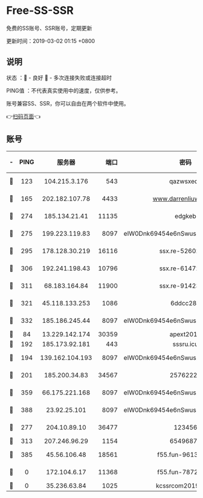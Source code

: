# Free-SS-SSR

免费的SS账号、SSR账号，定期更新

更新时间：2019-03-02 01:15 +0800

## 说明

状态     ：🙂 - 良好 🙁 - 多次连接失败或连接超时

PING值   ：不代表真实使用中的速度，仅供参考。

账号兼容SS、SSR，你可以自由在两个软件中使用。

👉[扫码页面](https://liesauer.github.io/free-ss-ssr.github.io/)👈

## 账号

|-|PING|服务器|端口|密码|加密方式|区域|
|:----:|:----:|:-----:|-----:|:----:|:----:|:----:|
|🙂|123|104.215.3.176|543|qazwsxedc|aes-256-gcm|JP|
|🙂|165|202.182.107.78|4433|www.darrenliuwei.com|aes-256-cfb|JP|
|🙂|274|185.134.21.41|11135|edgkeb|aes-256-cfb|GB|
|🙂|275|199.223.119.83|8097|eIW0Dnk69454e6nSwuspv9DmS201tQ0D|aes-256-cfb|US|
|🙂|295|178.128.30.219|16116|ssx.re-52602728|aes-256-cfb|SG|
|🙂|306|192.241.198.43|10796|ssx.re-61472012|aes-256-cfb|US|
|🙂|311|68.183.164.84|11900|ssx.re-91423865|aes-256-cfb|US|
|🙂|321|45.118.133.253|1086|6ddcc286|aes-256-cfb|SG|
|🙂|332|185.186.245.44|8097|eIW0Dnk69454e6nSwuspv9DmS201tQ0D|aes-256-cfb|NL|
|🙂|84|13.229.142.174|30359|apext2019|chacha20|SG|
|🙂|192|185.173.92.181|443|sssru.icu|rc4-md5|RU|
|🙂|194|139.162.104.193|8097|eIW0Dnk69454e6nSwuspv9DmS201tQ0D|aes-256-cfb|JP|
|🙂|201|185.200.34.83|34567|25762225|aes-256-cfb|US|
|🙂|359|66.175.221.168|8097|eIW0Dnk69454e6nSwuspv9DmS201tQ0D|aes-256-cfb|US|
|🙂|388|23.92.25.101|8097|eIW0Dnk69454e6nSwuspv9DmS201tQ0D|aes-256-cfb|US|
|🙁|277|204.10.89.10|36477|123456|aes-256-cfb|US|
|🙁|313|207.246.96.29|1154|65496879|chacha20|US|
|🙁|385|45.56.106.48|18561|f55.fun-96139570|aes-256-cfb|US|
|🙁|0|172.104.6.17|11368|f55.fun-78724518|aes-256-cfb|US|
|🙁|0|35.236.63.84|1025|kcssrcom20190301|rc4-md5|US|
